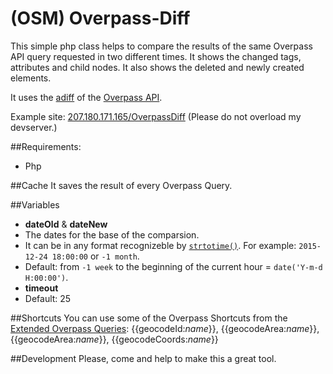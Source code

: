 # (OSM) Overpass-Diff
This simple php class helps to compare the results of the same Overpass API query requested in two different times. It shows the changed tags, attributes and child nodes. It also shows the deleted and newly created elements.

It uses the [adiff](http://wiki.openstreetmap.org/wiki/Overpass_API/Overpass_QL#Augmented_Delta_between_two_dates_.28.22adiff.22.29) of the [Overpass API](http://wiki.openstreetmap.org/wiki/Overpass_API).

Example site: [207.180.171.165/OverpassDiff](http://207.180.171.165/OverpassDiff) (Please do not overload my devserver.)

##Requirements:
- Php

##Cache
It saves the result of every Overpass Query.

##Variables
- __dateOld__ & __dateNew__
 - The dates for the base of the comparsion.
 - It can be in any format recognizeble by [`strtotime()`](http://php.net/manual/en/function.strtotime.php). For example: `2015-12-24 18:00:00` or `-1 month`.
 - Default: from `-1 week` to the beginning of the current hour = `date('Y-m-d H:00:00')`.
- __timeout__
 - Default: 25

##Shortcuts
You can use some of the Overpass Shortcuts from the [Extended Overpass Queries](http://wiki.openstreetmap.org/wiki/Overpass_turbo/Extended_Overpass_Queries): {{geocodeId:_name_}}, {{geocodeArea:_name_}}, {{geocodeArea:_name_}}, {{geocodeCoords:_name_}}

##Development
Please, come and help to make this a great tool.